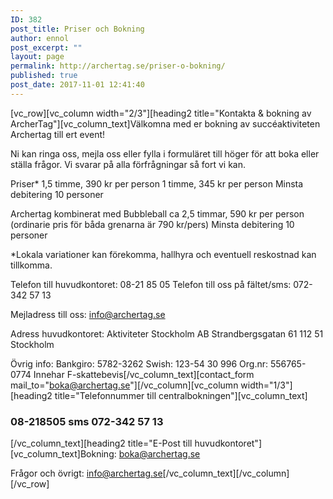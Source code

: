 ```yaml
---
ID: 382
post_title: Priser och Bokning
author: ennol
post_excerpt: ""
layout: page
permalink: http://archertag.se/priser-o-bokning/
published: true
post_date: 2017-11-01 12:41:40
---
```

[vc_row][vc_column width="2/3"][heading2 title="Kontakta &amp; bokning av ArcherTag"][vc_column_text]Välkomna med er bokning av succéaktiviteten Archertag till ert event!

Ni kan ringa oss, mejla oss eller fylla i formuläret till höger för att boka eller ställa frågor. Vi svarar på alla förfrågningar så fort vi kan.

Priser*
1,5 timme, 390 kr per person
1 timme, 345 kr per person
Minsta debitering 10 personer

Archertag kombinerat med Bubbleball
ca 2,5 timmar, 590 kr per person (ordinarie pris för båda grenarna är 790 kr/pers)
Minsta debitering 10 personer

*Lokala variationer kan förekomma, hallhyra och eventuell reskostnad kan tillkomma.

Telefon till huvudkontoret: 08-21 85 05
Telefon till oss på fältet/sms: 072-342 57 13

Mejladress till oss: info@archertag.se

Adress huvudkontoret:
Aktiviteter Stockholm AB
Strandbergsgatan 61
112 51 Stockholm

Övrig info:
Bankgiro: 5782-3262
Swish: 123-54 30 996
Org.nr: 556765-0774
Innehar F-skattebevis[/vc_column_text][contact_form mail_to="boka@archertag.se"][/vc_column][vc_column width="1/3"][heading2 title="Telefonnummer till centralbokningen"][vc_column_text]
<h3><strong>08-218505
sms 072-342 57 13</strong></h3>
[/vc_column_text][heading2 title="E-Post till huvudkontoret"][vc_column_text]Bokning:
<a href="mailto:boka@archertag.se">boka@archertag.se</a>

Frågor och övrigt:
<a href="mailto:info@archertag.se">info@archertag.se</a>[/vc_column_text][/vc_column][/vc_row]